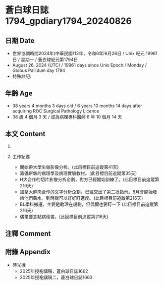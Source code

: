 [_metadata_:encoding]: - "utf-8"
[_metadata_:language]: - "zh-Hant-TW"
[_metadata_:fileformat]: - "markdown"
[_metadata_:MIME_type]: - "text/plain"
[_metadata_:markdown_version]: - "commonmark version 0.30"
[_metadata_:markdown_spec]: - "https://spec.commonmark.org/0.30/"

# 蒼白球日誌1794_gpdiary1794_20240826 #

## 日期 Date ##

* 世界協調時間2024年(中華民國113年，令和6年)8月26日 / Unix 紀元 19961 日 / 星期一 / 蒼白球紀元第1794日
* August 26, 2024 (UTC) / 19961 days since Unix Epoch / Monday / Globus Pallidum day 1794
* 特殊註記:

## 年齡 Age ##

* 38 years 4 months 3 days old / 6 years 10 months 14 days after acquiring ROC Surgical Pathology Licence
* 38 歲 4 個月 3 天 / 成為病理專科醫師 6 年 10 個月 14 天

## 本文 Content ##

1. 

2. 工作紀要

    - 開始帶大學生做影像分析。(此目標目前追蹤第41天)
    - 籌備嶄新的病理學及病理實驗教材。(此目標目前追蹤第35天)
    - H大合作的切片影像分析企劃，對方已經開始訓練了。(此目標目前追蹤第216天)
    - 加拿大鮮肉合作的文字分析企劃，已經交出了第二批指示。8月會開始發給他們薪水，到時就可以好好盯進度。(此目標目前追蹤第216天)
    - BL學科搬遷，主要是助理在規劃，但偶爾也要盯一下 (此目標目前追蹤第216天)
    - 偶爾要念點病理書。(此目標目前追蹤第216天)

## 注釋 Comment ##


## 附錄 Appendix ##

* 時光機
    - 2025年授袍講稿，蒼白球日誌1662
    - 2025年授袍講稿二，蒼白球日誌1663
